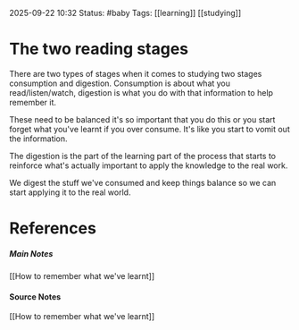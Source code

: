 2025-09-22 10:32
Status: #baby 
Tags: [[learning]] [[studying]]
# The two reading stages

There are two types of stages when it comes to studying two stages consumption and digestion. Consumption is about what you read/listen/watch, digestion is what you do with that information to help remember it.

These need to be balanced it's so important that you do this or you start forget what you've learnt if you over consume. It's like you start to vomit out the information.

The digestion is the part of the learning part of the process that starts to reinforce what's actually important to apply the knowledge to the real work.

We digest the stuff we've consumed and keep things balance so we can start applying it to the real world.
# References
##### Main Notes
[[How to remember what we've learnt]]
#### Source Notes
[[How to remember what we've learnt]]
